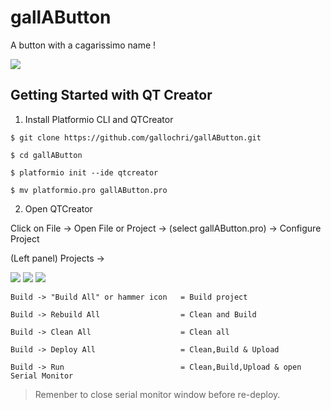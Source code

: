 # gallAButton

A button with a cagarissimo name !

[![](http://img.youtube.com/vi/AoWVcrVlDQk/0.jpg)](http://www.youtube.com/watch?v=AoWVcrVlDQk)


Getting Started with QT Creator
---

1. Install Platformio CLI and QTCreator

```
$ git clone https://github.com/gallochri/gallAButton.git

$ cd gallAButton

$ platformio init --ide qtcreator

$ mv platformio.pro gallAButton.pro
````

2. Open QTCreator

Click on File -> Open File or Project -> (select gallAButton.pro) -> Configure Project

(Left panel) Projects ->

![](images/qtcreator1.png)
![](images/qtcreator2.png)
![](images/qtcreator2.png)

```
Build -> "Build All" or hammer icon   = Build project

Build -> Rebuild All                  = Clean and Build

Build -> Clean All                    = Clean all

Build -> Deploy All                   = Clean,Build & Upload

Build -> Run                          = Clean,Build,Upload & open Serial Monitor
````

> Remenber to close serial monitor window before re-deploy.
